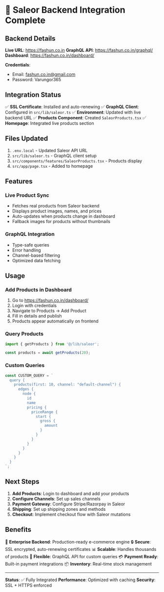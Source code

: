 # 🎉 Saleor Backend Integration Complete

## Backend Details

**Live URL**: https://fashun.co.in
**GraphQL API**: https://fashun.co.in/graphql/
**Dashboard**: https://fashun.co.in/dashboard/

**Credentials**:
- Email: fashun.co.in@gmail.com
- Password: Varungor365

## Integration Status

✅ **SSL Certificate**: Installed and auto-renewing
✅ **GraphQL Client**: Configured in `src/lib/saleor.ts`
✅ **Environment**: Updated with live backend URL
✅ **Products Component**: Created `SaleorProducts.tsx`
✅ **Homepage**: Integrated live products section

## Files Updated

1. `.env.local` - Updated Saleor API URL
2. `src/lib/saleor.ts` - GraphQL client setup
3. `src/components/features/SaleorProducts.tsx` - Products display
4. `src/app/page.tsx` - Added to homepage

## Features

### Live Product Sync
- Fetches real products from Saleor backend
- Displays product images, names, and prices
- Auto-updates when products change in dashboard
- Fallback images for products without thumbnails

### GraphQL Integration
- Type-safe queries
- Error handling
- Channel-based filtering
- Optimized data fetching

## Usage

### Add Products in Dashboard
1. Go to https://fashun.co.in/dashboard/
2. Login with credentials
3. Navigate to Products → Add Product
4. Fill in details and publish
5. Products appear automatically on frontend

### Query Products
```typescript
import { getProducts } from '@/lib/saleor';

const products = await getProducts(20);
```

### Custom Queries
```typescript
const CUSTOM_QUERY = `
  query {
    products(first: 10, channel: "default-channel") {
      edges {
        node {
          id
          name
          pricing {
            priceRange {
              start {
                gross {
                  amount
                }
              }
            }
          }
        }
      }
    }
  }
`;
```

## Next Steps

1. **Add Products**: Login to dashboard and add your products
2. **Configure Channels**: Set up sales channels
3. **Payment Gateway**: Configure Stripe/Razorpay in Saleor
4. **Shipping**: Set up shipping zones and methods
5. **Checkout**: Implement checkout flow with Saleor mutations

## Benefits

🚀 **Enterprise Backend**: Production-ready e-commerce engine
🔒 **Secure**: SSL encrypted, auto-renewing certificates
📊 **Scalable**: Handles thousands of products
🎨 **Flexible**: GraphQL API for custom queries
💳 **Payment Ready**: Built-in payment integrations
📦 **Inventory**: Real-time stock management

---

**Status**: ✅ Fully Integrated
**Performance**: Optimized with caching
**Security**: SSL + HTTPS enforced

